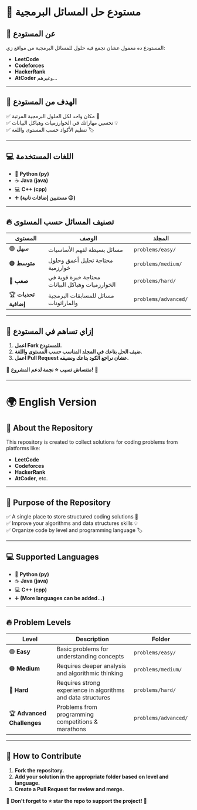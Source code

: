 # 🚀 مستودع حل المسائل البرمجية  

## 📌 عن المستودع  
المستودع ده معمول عشان نجمع فيه حلول للمسائل البرمجية من مواقع زي:  
- **LeetCode**  
- **Codeforces**  
- **HackerRank**  
- **AtCoder** وغيرهم...  

---

## 🎯 الهدف من المستودع  
✅ مكان واحد لكل الحلول البرمجية المرتبة 📂  
✅ تحسين مهاراتك في الخوارزميات وهياكل البيانات 💡  
✅ تنظيم الأكواد حسب المستوى واللغة 🏷  

---

## 💻 اللغات المستخدمة  
- 🐍 **Python (py)**  
- ☕ **Java (java)**  
- 💻 **C++ (cpp)**  
- ➕ **(مستنيين إضافات تانية 😉)**  

---

## 🔥 تصنيف المسائل حسب المستوى  
| المستوى | الوصف | المجلد |
|---------|----------|--------|
| 🟢 **سهل** | مسائل بسيطة لفهم الأساسيات | `problems/easy/` |
| 🟠 **متوسط** | محتاجة تحليل أعمق وحلول خوارزمية | `problems/medium/` |
| 🔴 **صعب** | محتاجة خبرة قوية في الخوارزميات وهياكل البيانات | `problems/hard/` |
| 🏆 **تحديات إضافية** | مسائل للمسابقات البرمجية والماراثونات | `problems/advanced/` |

---

## 🚀 إزاي تساهم في المستودع  
1. **اعمل Fork للمستودع.**  
2. **ضيف الحل بتاعك في المجلد المناسب حسب المستوى واللغة.**  
3. **اعمل Pull Request عشان نراجع الكود بتاعك ونضيفه.**  

📌 **متنساش تسيب ⭐ نجمة لدعم المشروع!** 🤩  

---

# 🌍 English Version  

## 📌 About the Repository  
This repository is created to collect solutions for coding problems from platforms like:  
- **LeetCode**  
- **Codeforces**  
- **HackerRank**  
- **AtCoder**, etc.  

---

## 🎯 Purpose of the Repository  
✅ A single place to store structured coding solutions 📂  
✅ Improve your algorithms and data structures skills 💡  
✅ Organize code by level and programming language 🏷  

---

## 💻 Supported Languages  
- 🐍 **Python (py)**  
- ☕ **Java (java)**  
- 💻 **C++ (cpp)**  
- ➕ **(More languages can be added...)**  

---

## 🔥 Problem Levels  
| Level | Description | Folder |
|--------|------------|--------|
| 🟢 **Easy** | Basic problems for understanding concepts | `problems/easy/` |
| 🟠 **Medium** | Requires deeper analysis and algorithmic thinking | `problems/medium/` |
| 🔴 **Hard** | Requires strong experience in algorithms and data structures | `problems/hard/` |
| 🏆 **Advanced Challenges** | Problems from programming competitions & marathons | `problems/advanced/` |

---

## 🚀 How to Contribute  
1. **Fork the repository.**  
2. **Add your solution in the appropriate folder based on level and language.**  
3. **Create a Pull Request for review and merge.**  

📌 **Don't forget to ⭐ star the repo to support the project!** 🤩  

